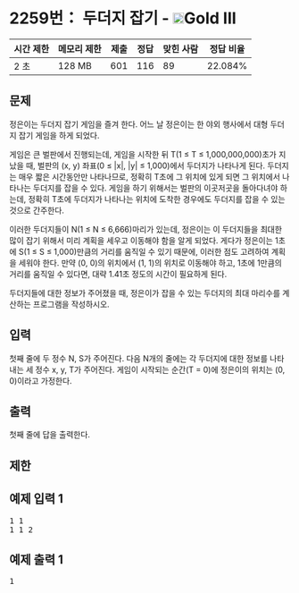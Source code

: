 # 2259번： 두더지 잡기 - <img src="https://static.solved.ac/tier_small/13.svg" style="height:20px" />Gold III


| 시간 제한 | 메모리 제한 | 제출 | 정답 | 맞힌 사람 | 정답 비율 |
| --- | --- | --- | --- | --- | --- |
| 2 초 | 128 MB | 601 | 116 | 89 | 22.084% |


## 문제


정은이는 두더지 잡기 게임을 즐겨 한다. 어느 날 정은이는 한 야외 행사에서 대형 두더지 잡기 게임을 하게 되었다.

게임은 큰 벌판에서 진행되는데, 게임을 시작한 뒤 T(1 ≤ T ≤ 1,000,000,000)초가 지났을 때, 벌판의 (x, y) 좌표(0 ≤ |x|, |y| ≤ 1,000)에서 두더지가 나타나게 된다. 두더지는 매우 짧은 시간동안만 나타나므로, 정확히 T초에 그 위치에 있게 되면 그 위치에서 나타나는 두더지를 잡을 수 있다. 게임을 하기 위해서는 벌판의 이곳저곳을 돌아다녀야 하는데, 정확히 T초에 두더지가 나타나는 위치에 도착한 경우에도 두더지를 잡을 수 있는 것으로 간주한다.

이러한 두더지들이 N(1 ≤ N ≤ 6,666)마리가 있는데, 정은이는 이 두더지들을 최대한 많이 잡기 위해서 미리 계획을 세우고 이동해야 함을 알게 되었다. 게다가 정은이는 1초에 S(1 ≤ S ≤ 1,000)만큼의 거리를 움직일 수 있기 때문에, 이러한 점도 고려하여 계획을 세워야 한다. 만약 (0, 0)의 위치에서 (1, 1)의 위치로 이동해야 하고, 1초에 1만큼의 거리를 움직일 수 있다면, 대략 1.41초 정도의 시간이 필요하게 된다.

두더지들에 대한 정보가 주어졌을 때, 정은이가 잡을 수 있는 두더지의 최대 마리수를 계산하는 프로그램을 작성하시오.




## 입력


첫째 줄에 두 정수 N, S가 주어진다. 다음 N개의 줄에는 각 두더지에 대한 정보를 나타내는 세 정수 x, y, T가 주어진다. 게임이 시작되는 순간(T = 0)에 정은이의 위치는 (0, 0)이라고 가정한다.




## 출력


첫째 줄에 답을 출력한다.




## 제한




## 예제 입력 1


<pre>1 1
1 1 2
</pre>


## 예제 출력 1


<pre>1
</pre>







